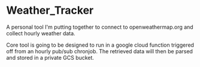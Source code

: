 # Weather_Tracker
A personal tool I'm putting together to connect to openweathermap.org and collect hourly weather data. 

Core tool is going to be designed to run in a google cloud function triggered off from an hourly pub/sub chronjob. 
The retrieved data will then be parsed and stored in a private GCS bucket. 
